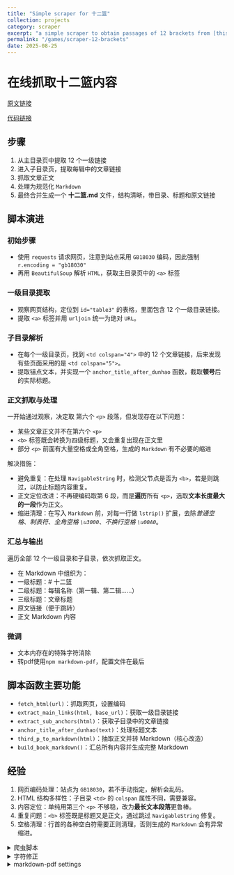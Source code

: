 ```yaml
---
title: "Simple scraper for 十二篮"
collection: projects
category: scraper
excerpt: "a simple scraper to obtain passages of 12 brackets from [this website](https://pages.uoregon.edu/fyin/%E7%81%B5%E7%B2%AE/%E5%8D%81%E4%BA%8C%E7%AF%AE/%E5%8D%81%E4%BA%8C%E7%AF%AE%20%E7%9B%AE%E5%BD%95.htm)"
permalink: "/games/scraper-12-brackets"
date: 2025-08-25
---
```


# 在线抓取十二篮内容

[原文链接](https://pages.uoregon.edu/fyin/%E7%81%B5%E7%B2%AE/%E5%8D%81%E4%BA%8C%E7%AF%AE/%E5%8D%81%E4%BA%8C%E7%AF%AE%20%E7%9B%AE%E5%BD%95.htm)

[代码链接](https://github.com/XavierOwen/Practicing-simple-spider/blob/main/scraper-12-brackets.py)

## 步骤

1. 从主目录页中提取 12 个一级链接
2. 进入子目录页，提取每辑中的文章链接
3. 抓取文章正文
4. 处理为规范化 `Markdown`
5. 最终合并生成一个 **十二篮.md** 文件，结构清晰，带目录、标题和原文链接

## 脚本演进

### 初始步骤

- 使用 `requests` 请求网页，注意到站点采用 `GB18030` 编码，因此强制 `r.encoding = "gb18030"`
- 再用 `BeautifulSoup` 解析 `HTML`，获取主目录页中的 `<a>` 标签

### 一级目录提取

- 观察网页结构，定位到 `id="table3"` 的表格，里面包含 12 个一级目录链接。
- 提取 `<a>` 标签并用 `urljoin` 统一为绝对 `URL`。

### 子目录解析

- 在每个一级目录页，找到 `<td colspan="4">` 中的 12 个文章链接，后来发现有些页面采用的是 `<td colspan="5">`。
- 提取锚点文本，并实现一个 `anchor_title_after_dunhao` 函数，截取**顿号**后的实际标题。

### 正文抓取与处理

一开始通过观察，决定取 第六个 `<p>` 段落，但发现存在以下问题：

- 某些文章正文并不在第六个 `<p>`
- `<b>` 标签既会转换为四级标题，又会重复出现在正文里
- 部分 `<p>` 前面有大量空格或全角空格，生成的 `Markdown` 有不必要的缩进

解决措施：

- 避免重复：在处理 `NavigableString` 时，检测父节点是否为 `<b>`，若是则跳过，以防止标题内容重复。
- 正文定位改进：不再硬编码取第 6 段，而是**遍历**所有 `<p>`，选取**文本长度最大的一段**作为正文。
- 缩进清理：在写入 `Markdown` 前，对每一行做 `lstrip()` 扩展，去除*普通空格*、*制表符*、*全角空格 `\u3000`*、*不换行空格 `\u00A0`*。

### 汇总与输出

遍历全部 12 个一级目录和子目录，依次抓取正文。

- 在 Markdown 中组织为：
- 一级标题：# 十二篮
- 二级标题：每辑名称（第一辑、第二辑……）
- 三级标题：文章标题
- 原文链接（便于跳转）
- 正文 Markdown 内容

### 微调

- 文本内存在的特殊字符消除
- 转pdf使用`npm markdown-pdf`，配置文件在最后

## 脚本函数主要功能

- `fetch_html(url)`：抓取网页，设置编码
- `extract_main_links(html, base_url)`：获取一级目录链接
- `extract_sub_anchors(html)`：获取子目录中的文章链接
- `anchor_title_after_dunhao(text)`：处理标题文本
- `third_p_to_markdown(html)`：抽取正文并转 Markdown（核心改造）
- `build_book_markdown()`：汇总所有内容并生成完整 Markdown

## 经验

1.	网页编码处理：站点为 `GB18030`，若不手动指定，解析会乱码。
2.	HTML 结构多样性：子目录 `<td>` 的 `colspan` 属性不同，需要兼容。
3.	内容定位：单纯用第三个 `<p>` 不够稳，改为**最长文本段落**更鲁棒。
4.	重复问题：`<b>` 标签既是标题又是正文，通过跳过 `NavigableString` 修复。
5.	空格清理：行首的各种空白符需要正则清理，否则生成的 `Markdown` 会有异常缩进。


<details markdown="1">
<summary>爬虫脚本</summary>

```python
import requests
from bs4 import BeautifulSoup, NavigableString, Tag
from urllib.parse import urljoin
import re

BASE_URL = "https://pages.uoregon.edu/fyin/%E7%81%B5%E7%B2%AE/%E5%8D%81%E4%BA%8C%E7%AF%AE/%E5%8D%81%E4%BA%8C%E7%AF%AE%20%E7%9B%AE%E5%BD%95.htm"
HEADERS = {
    "User-Agent": "Mozilla/5.0 (Windows NT 10.0; Win64; x64) AppleWebKit/537.36 (KHTML, like Gecko) Chrome/124.0 Safari/537.36"
}

CN_NUM = ["第一辑","第二辑","第三辑","第四辑","第五辑","第六辑","第七辑","第八辑","第九辑","第十辑","第十一辑","第十二辑"]

def fetch_html(url: str) -> str:
    r = requests.get(url, headers=HEADERS, timeout=25)
    r.encoding = "gb18030"  # 该站点国标编码
    return r.text

def extract_main_links(html: str, base_url: str) -> list[str]:
    """目录页：提取 12 个一级链接（注意你此前的 1:14 切片修正）"""
    soup = BeautifulSoup(html, "html.parser")
    table3 = soup.find(id="table3")
    if not table3:
        table3 = soup.select_one('#table3, a[name="table3"], [name="table3"]')
        if table3 and table3.name == "a":
            table3 = table3.parent
    anchors = table3.find_all("a", href=True)
    anchors = [a for a in anchors if not a["href"].startswith("#")]
    anchors = anchors[1:14]  # 你修过的范围
    return [urljoin(base_url, a["href"]) for a in anchors]

def extract_sub_anchors(html: str):
    """子页：返回 12 个 <a> 标签（对象），用于拿标题文本和链接"""
    soup = BeautifulSoup(html, "html.parser")
    td = soup.find("td", attrs={"colspan": "5"})
    if not td:
        td = soup.find("td", attrs={"colspan": "4"})
    if not td:
        return []
    anchors = td.find_all("a", href=True)
    return anchors[:12]

def anchor_title_after_dunhao(text: str) -> str:
    """从锚文本中取“顿号”后的标题；若无顿号，返回原文本"""
    t = (text or "").strip()
    if "、" in t:
        parts = t.split("、", 1)
        # 若顿号在最前或分割后为空，退回原文本
        cand = parts[1].strip()
        return cand or t
    return t

def third_p_to_markdown(html: str) -> str:
    """取第三个 <p>，把里面的 <b> 转成 #### 标题；其他按纯文本处理，<br> 转换为换行。"""
    soup = BeautifulSoup(html, "html.parser")
    p_list = soup.find_all("p")

    # 选择“可见文本长度”最大的 <p> 作为正文段落；把 <br> 当作换行
    candidates = [p for p in p_list if p.get_text(strip=True)]
    if not candidates:
        return ""

    def _text_len(p: Tag) -> int:
        return len(p.get_text(separator="\n", strip=True))

    target = max(candidates, key=_text_len)

    lines = []
    buf = []

    def flush_buf_as_text():
        text = "".join(buf)
        if not text:
            buf.clear()
            return
        # 统一换行
        text = re.sub(r"\r\n?", "\n", text)
        # 去除每行行首多余缩进（普通空格 / 制表符 / 不换行空格 / 全角空格）
        cleaned_lines = [re.sub(r'^[\u3000\u00A0 \t]+', '', ln) for ln in text.split('\n')]
        text_clean = "\n".join(cleaned_lines).strip()
        if text_clean:
            lines.append(text_clean)
        buf.clear()

    # 遍历 target 的直接/嵌套子节点，处理 <b>、<br> 等
    for node in target.descendants:
        if isinstance(node, NavigableString):
            # 如果该文本节点属于 <b> 内部，则跳过，避免将 <b> 内容既作为标题又重复为正文
            parent = getattr(node, 'parent', None)
            if isinstance(parent, Tag) and parent.name and parent.name.lower() == 'b':
                continue
            buf.append(str(node))
        elif isinstance(node, Tag):
            if node.name.lower() == "br":
                buf.append("\n")
            elif node.name.lower() == "b":
                # 输出之前的缓冲文本为段落
                flush_buf_as_text()
                title = node.get_text(strip=True)
                if title:
                    lines.append(f"#### {title}")
                # <b> 内文本不再重复追加
            else:
                # 其他标签按其纯文本加入缓冲（避免重复抓取其孩子）
                # 但 descendants 会再到其子节点，这里跳过以免重复；
                # 让 NavigableString 分支处理子文本即可
                pass

    # 收尾
    flush_buf_as_text()

    # 规范化：把多余空行压缩为两行
    md = "\n\n".join([s.strip() for s in lines if s is not None])
    md = re.sub(r"\n{3,}", "\n\n", md).strip()
    return md

def build_book_markdown() -> str:
    html_main = fetch_html(BASE_URL)
    main_links = extract_main_links(html_main, BASE_URL)
    if len(main_links) != 12:
        print(f"⚠️ 一级链接数量={len(main_links)}（预期 12），将按实际处理。")

    out = []
    out.append("# 十二篮\n")

    for vol_idx, vol_url in enumerate(main_links, start=1):
        vol_name = CN_NUM[vol_idx - 1] if vol_idx - 1 < len(CN_NUM) else f"第{vol_idx}辑"
        out.append(f"## {vol_name}\n")

        sub_html = fetch_html(vol_url)
        anchors = extract_sub_anchors(sub_html)

        # 若不足 12 个锚点，按实际数量写
        for a in anchors:
            title_full = a.get_text(" ", strip=True)
            title = anchor_title_after_dunhao(title_full) or title_full
            link = urljoin(vol_url, a["href"])

            # 抓内容页的第三个 <p>
            page_html = fetch_html(link)
            body_md = third_p_to_markdown(page_html)

            # 写入一个条目
            out.append(f"### {title}\n")
            # 可在标题下放原文链接（可选）
            out.append(f"[原文链接]({link})\n")
            if body_md:
                out.append(body_md + "\n")
            else:
                out.append("_（本条未检测到第三个段落或内容为空）_\n")

        # 分卷之间加一行
        out.append("")

    return "\n".join(out).strip() + "\n"

if __name__ == "__main__":
    md = build_book_markdown()
    with open("十二篮.md", "w", encoding="utf-8") as f:
        f.write(md)
    print("✅ 已生成：十二篮.md")
```
</details>



<details markdown="1">
<summary>字符修正</summary>

```python
#!/usr/bin/env python3
import argparse, pathlib, re, shutil, sys

# 1) 只替换 U+2500 为 “——”（两枚 EM DASH）
REPLACE_MAP = {
    "\u2500": "——",  # BOX DRAWINGS LIGHT HORIZONTAL → EM DASH × 2
    "——声": ""
}

# 2) 需要“删除”的集合
# - C0 控制字符（保留 \n \r \t）与 DEL
CTRL_PATTERN = r"[\u0000-\u0008\u000B\u000C\u000E-\u001F\u007F]"
# - 私用区 PUA（含 U+E216 等）
PUA_PATTERN  = r"[\uE000-\uF8FF]"
# - 几何图形块（含 U+25A1 等各类方块符号）
GEOM_PATTERN = r"[\u25A0-\u25FF]"

DELETE_RE = re.compile(f"(?:{CTRL_PATTERN}|{PUA_PATTERN}|{GEOM_PATTERN})")

def clean_text(s: str) -> str:
    # 先做精确替换（避免把 \u2500 当作几何图形误删）
    for src, dst in REPLACE_MAP.items():
        s = s.replace(src, dst)
    # 再删除“方块类 / 私用区 / 控制符”
    s = DELETE_RE.sub("", s)
    return s

def main():
    ap = argparse.ArgumentParser(description="Clean Markdown: replace U+2500 with '——' and remove squares/PUA/control chars")
    ap.add_argument("input", help="input .md file")
    ap.add_argument("-o", "--output", help="output file (default: stdout unless --inplace)")
    ap.add_argument("--inplace", action="store_true", help="overwrite input (creates .bak)")
    args = ap.parse_args()

    src = pathlib.Path(args.input)
    if not src.exists():
        print(f"File not found: {src}", file=sys.stderr); sys.exit(1)

    text = src.read_text(encoding="utf-8", errors="strict")
    cleaned = clean_text(text)

    if args.inplace:
        bak = src.with_suffix(src.suffix + ".bak")
        shutil.copyfile(src, bak)
        src.write_text(cleaned, encoding="utf-8")
        print(f"Done. In-place cleaned: {src.name} (backup: {bak.name})")
    elif args.output:
        out = pathlib.Path(args.output)
        out.write_text(cleaned, encoding="utf-8")
        print(f"Done. Wrote: {out}")
    else:
        sys.stdout.write(cleaned)

if __name__ == "__main__":
    main()
```
</details>



<details markdown="1">
<summary>markdown-pdf settings</summary>

```json
{
  "pdf_options": {
    "outline": true,
    "format": "Letter",
    "margin": {
      "top": "0.8in",
      "bottom": "0.8in",
      "left": "0.8in",
      "right": "0.8in"
    },
    "displayHeaderFooter": true,
    "headerTemplate": "<div></div>",
    "footerTemplate": "<div style='font-size:9px; width:100%; text-align:center;'><span class='pageNumber'></span> / <span class='totalPages'></span></div>"
  }
}
```
</details>
